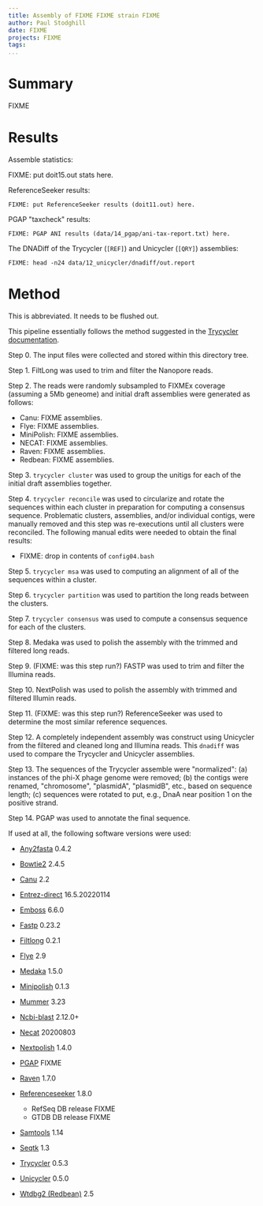 ```yaml
---
title: Assembly of FIXME FIXME strain FIXME
author: Paul Stodghill
date: FIXME
projects: FIXME
tags: 
...
```


# Summary

FIXME

# Results

Assemble statistics:

FIXME: put doit15.out stats here.

ReferenceSeeker results:

~~~
FIXME: put ReferenceSeeker results (doit11.out) here.
~~~

PGAP "taxcheck" results:

~~~
FIXME: PGAP ANI results (data/14_pgap/ani-tax-report.txt) here.
~~~

The DNADiff of the Trycycler (`[REF]`) and Unicycler (`[QRY]`)
assemblies:

~~~
FIXME: head -n24 data/12_unicycler/dnadiff/out.report
~~~

# Method

This is abbreviated. It needs to be flushed out.

This pipeline essentially follows the method suggested in the
[Trycycler documentation](https://github.com/rrwick/Trycycler/wiki).

Step 0. The input files were collected and stored within this directory
tree.

Step 1. FiltLong was used to trim and filter the
Nanopore reads.

Step 2. The reads were randomly subsampled to FIXMEx coverage (assuming
a 5Mb geneome) and initial draft assemblies were generated as follows:

- Canu: FIXME assemblies.
- Flye: FIXME assemblies.
- MiniPolish: FIXME assemblies.
- NECAT: FIXME assemblies.
- Raven: FIXME assemblies.
- Redbean: FIXME assemblies.

Step 3. `trycycler cluster` was used to group the unitigs for each of
the initial draft assemblies together.

Step 4. `trycycler reconcile` was used to circularize and rotate the
sequences within each cluster in preparation for computing a consensus
sequence. Problematic clusters, assemblies, and/or individual contigs,
were manually removed and this step was re-executions until all
clusters were reconciled. The following manual edits were needed to
obtain the final results:

- FIXME: drop in contents of `config04.bash`

Step 5. `trycycler msa` was used to computing an alignment of all of
the sequences within a cluster.

Step 6. `trycycler partition` was used to partition the long reads
between the clusters.

Step 7. `trycycler consensus` was used to compute a consensus sequence
for each of the clusters.

Step 8. Medaka was used to polish the assembly with the trimmed and
filtered long reads.

Step 9. (FIXME: was this step run?) FASTP was used to trim and filter
the Illumina reads.

Step 10. NextPolish was used to polish the assembly with trimmed and
filtered Illumin reads.

Step 11. (FIXME: was this step run?) ReferenceSeeker was used to
determine the most similar reference sequences.

Step 12. A completely independent assembly was construct using
Unicycler from the filtered and cleaned long and Illumina reads. This
`dnadiff` was used to compare the Trycycler and Unicycler assemblies.

Step 13. The sequences of the Trycycler assemble were "normalized":
(a) instances of the phi-X phage genome were removed; (b) the contigs
were renamed, "chromosome", "plasmidA", "plasmidB", etc., based on
sequence length; (c) sequences were rotated to put, e.g., DnaA near
position 1 on the positive strand.

Step 14. PGAP was used to annotate the final sequence.

If used at all, the following software versions were used:

- [Any2fasta](https://github.com/tseemann/any2fasta/) 0.4.2
- [Bowtie2](https://github.com/BenLangmead/bowtie2) 2.4.5
- [Canu](https://github.com/marbl/canu) 2.2
- [Entrez-direct](ftp://ftp.ncbi.nlm.nih.gov/entrez/entrezdirect/versions/) 16.5.20220114
- [Emboss](http://emboss.sourceforge.net) 6.6.0
- [Fastp](https://github.com/OpenGene/fastp) 0.23.2
- [Filtlong](https://github.com/rrwick/Filtlong) 0.2.1
- [Flye](https://github.com/fenderglass/Flye) 2.9
- [Medaka](https://github.com/nanoporetech/medaka) 1.5.0
- [Minipolish](https://github.com/rrwick/Minipolish) 0.1.3
- [Mummer](http://mummer.sourceforge.net/) 3.23
- [Ncbi-blast](https://blast.ncbi.nlm.nih.gov/) 2.12.0+
- [Necat](https://github.com/xiaochuanle/NECAT) 20200803
- [Nextpolish](https://github.com/Nextomics/NextPolish) 1.4.0
- [PGAP](https://github.com/ncbi/pgap) FIXME
- [Raven](https://github.com/lbcb-sci/raven/) 1.7.0
- [Referenceseeker](https://github.com/oschwengers/referenceseeker) 1.8.0

    + RefSeq DB release FIXME
    + GTDB DB release FIXME

- [Samtools](https://github.com/samtools/samtools) 1.14
- [Seqtk](https://github.com/lh3/seqtk) 1.3
- [Trycycler](https://github.com/rrwick/Trycycler) 0.5.3
- [Unicycler](https://github.com/rrwick/Unicycler) 0.5.0
- [Wtdbg2 (Redbean)](https://github.com/ruanjue/wtdbg2 (redbean)) 2.5

